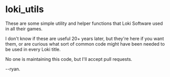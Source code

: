 # loki_utils

These are some simple utility and helper functions that Loki Software
used in all their games.

I don't know if these are useful 20+ years later, but they're here if
you want them, or are curious what sort of common code might have been
needed to be used in every Loki title.

No one is maintaining this code, but I'll accept pull requests.

--ryan.

